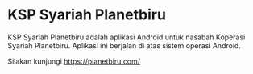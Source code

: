 # KSP Syariah Planetbiru

KSP Syariah Planetbiru adalah aplikasi Android untuk nasabah Koperasi Syariah Planetbiru. Aplikasi ini berjalan di atas sistem operasi Android.

Silakan kunjungi https://planetbiru.com/ 

